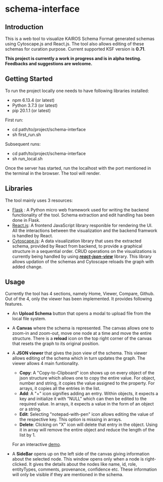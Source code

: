 # schema-interface

## Introduction

This is a web tool to visualize KAIROS Schema Format generated schemas using Cytoscape.js and React.js. The tool also allows editing of these schemas for curation purpose. Current supported KSF version is **0.71**.

**This project is currently a work in progress and is in alpha testing. Feedbacks and suggestions are welcome.**

## Getting Started

To run the project locally one needs to have following libraries installed:

* npm 6.13.4 (or latest)
* Python 3.7.3 (or latest)
* pip 20.1.1 (or latest)

First run:

* cd path/to/project/schema-interface
* sh first_run.sh

Subsequent runs:

* cd path/to/project/schema-interface
* sh run_local.sh

Once the server has started, run the localhost with the port mentioned in the terminal in the browser. The tool will render.

## Libraries

The tool mainly uses 3 resources:

* [Flask](https://flask.palletsprojects.com/en/1.1.x/) : A Python micro web framework used for writing the backend functionality of the tool. Schema extraction and edit handling has been done in Flask.
* [React.js](https://reactjs.org/): A frontend JavaScript library responible for rendering the UI. All the interactions between the visualization and the backend framwork is handled by React.
* [Cytoscape.js](https://js.cytoscape.org/): A data visualization library that uses the extracted schema, provided by React from backend, to provide a graphical structure in a sequential order. CRUD operations on the visualizations is currently being handled by using _**[react-json-view](https://github.com/mac-s-g/react-json-view/blob/master/README.md)**_ library. This library allows updation of the schemas and Cytoscape reloads the graph with added change.

## Usage

Currently the tool has 4 sections, namely Home, Viewer, Compare, Github. Out of the 4, only the viewer has been implemented. It provides following features.

* An **Upload Schema** button that opens a modal to upload file from the local file system.
* A **Canvas** where the schema is represented. The canvas allows one to zoom-in and zoom-out, move one node at a time and move the entire structure. There is a **reload** icon on the top right corner of the canvas that resets the graph to its original position.
* A **JSON viewer** that gives the json view of the schema. This viewer allows editing of the schema which in turn updates the graph. The viewer allows 4 main funtionality.
  * **Copy**: A "Copy-to-Clipboard" icon shows up on every object of the json structure which allows one to copy the entire value. For object, number and string, it copies the value assigned to the property. For arrays, it copies all the entries in the list.
  * **Add**: A "+" icon signifies adding an entry. Within objects, it expects a key and initialize it with "NULL" which can then be edited to the required value. In arrays, it expects a value in the form of an object or a string.
  * **Edit**: Selecting "notepad-with-pen" icon allows editing the value of the respective key. This option is missing in arrays.
  * **Delete**: Clicking on "X" icon will delete that entry in the object. Using it in array will remove the entire object and reduce the length of the list by 1.
  
  For an interactive [demo](https://mac-s-g.github.io/react-json-view/demo/dist/).
* A **SideBar** opens up on the left side of the canvas giving information about the selected node. This window opens only when a node is right-clicked. It gives the details about the nodes like name, id, role, entityTypes, comments, provenance, confidence etc. These information will only be visible if they are mentioned in the schema.
